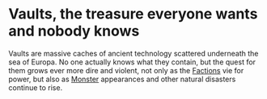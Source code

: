 # Vaults, the treasure everyone wants and nobody knows
Vaults are massive caches of ancient technology scattered underneath the sea of Europa. No one actually knows what they contain, but the quest for them grows ever more dire and violent, not only as the [Factions](../Factions/index.md) vie for power, but also as [Monster](Monsters.md) appearances and other natural disasters continue to rise.